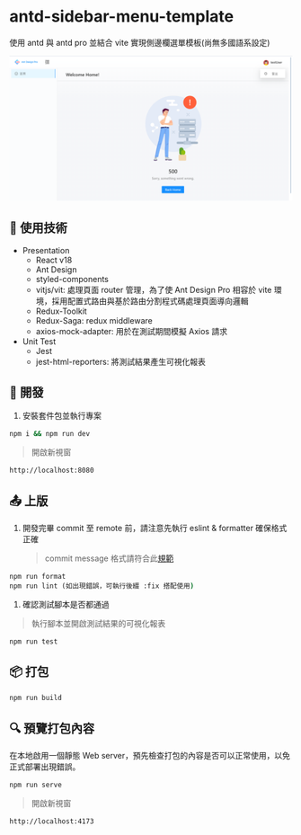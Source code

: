 # antd-sidebar-menu-template
使用 antd 與 antd pro 並結合 vite 實現側邊欄選單模板(尚無多國語系設定)

![demo](./docs/assets/demo-home.png)

## 📔 使用技術
- Presentation
  - React v18
  - Ant Design
  - styled-components
  - vitjs/vit: 處理頁面 router 管理，為了使 Ant Design Pro 相容於 vite 環境，採用配置式路由與基於路由分割程式碼處理頁面導向邏輯
  - Redux-Toolkit
  - Redux-Saga: redux middleware
  - axios-mock-adapter: 用於在測試期間模擬 Axios 請求
- Unit Test
  - Jest
  - jest-html-reporters: 將測試結果產生可視化報表

## 🔨 開發

1. 安裝套件包並執行專案

```cmd
npm i && npm run dev
```

> 開啟新視窗

```cmd
http://localhost:8080
```

## 📤 上版

1. 開發完畢 commit 至 remote 前，請注意先執行 eslint & formatter 確保格式正確
   > commit message 格式請符合此[規範](https://wadehuanglearning.blogspot.com/2019/05/commit-commit-commit-why-what-commit.html)

```cmd
npm run format
npm run lint (如出現錯誤，可執行後綴 :fix 搭配使用)
```

1. 確認測試腳本是否都通過

> 執行腳本並開啟測試結果的可視化報表

```cmd
npm run test
```

## 📦 打包

```cmd
npm run build
```

## 🔍 預覽打包內容

在本地啟用一個靜態 Web server，預先檢查打包的內容是否可以正常使用，以免正式部署出現錯誤。

```cmd
npm run serve
```

> 開啟新視窗

```cmd
http://localhost:4173
```
